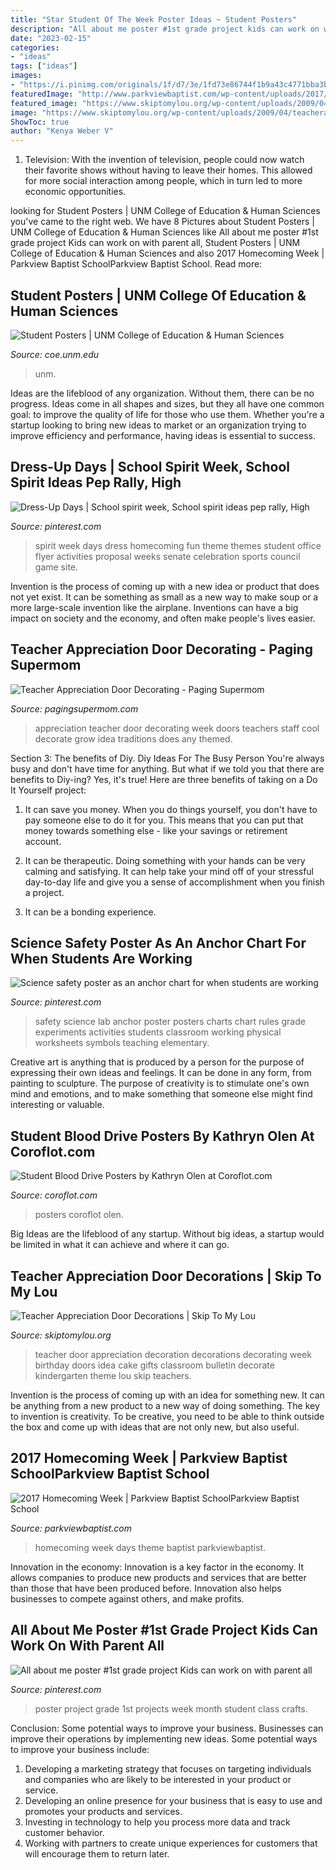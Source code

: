 ```yaml
---
title: "Star Student Of The Week Poster Ideas ~ Student Posters"
description: "All about me poster #1st grade project kids can work on with parent all"
date: "2023-02-15"
categories:
- "ideas"
tags: ["ideas"]
images:
- "https://i.pinimg.com/originals/1f/d7/3e/1fd73e86744f1b9a43c4771bba3b9952.jpg"
featuredImage: "http://www.parkviewbaptist.com/wp-content/uploads/2017/09/Homecoming-Theme-Days-01-web.jpg"
featured_image: "https://www.skiptomylou.org/wp-content/uploads/2009/04/teacherappreciationdoor6.jpg"
image: "https://www.skiptomylou.org/wp-content/uploads/2009/04/teacherappreciationdoor6.jpg"
ShowToc: true
author: "Kenya Weber V"
---
```



1. Television: With the invention of television, people could now watch their favorite shows without having to leave their homes. This allowed for more social interaction among people, which in turn led to more economic opportunities.

	

		
looking for Student Posters | UNM College of Education &amp; Human Sciences you've came to the right web. We have 8 Pictures about Student Posters | UNM College of Education &amp; Human Sciences like All about me poster #1st grade project Kids can work on with parent all, Student Posters | UNM College of Education &amp; Human Sciences and also 2017 Homecoming Week | Parkview Baptist SchoolParkview Baptist School. Read more:
		
    
## Student Posters | UNM College Of Education &amp; Human Sciences

<img loading=lazy src="http://coe.unm.edu/uploads/images/EdSpecialties/posters/20190514_114321-1200.jpg" onerror="this.onerror=null;this.src='https://tse3.mm.bing.net/th?id=OIP.Whwoulq3AGL_mG0wggJ-5wHaJ4&amp;pid=15.1';" alt="Student Posters | UNM College of Education &amp; Human Sciences">

_Source: coe.unm.edu_

>unm. 

	

Ideas are the lifeblood of any organization. Without them, there can be no progress. Ideas come in all shapes and sizes, but they all have one common goal: to improve the quality of life for those who use them. Whether you're a startup looking to bring new ideas to market or an organization trying to improve efficiency and performance, having ideas is essential to success.

    
## Dress-Up Days | School Spirit Week, School Spirit Ideas Pep Rally, High

<img loading=lazy src="https://i.pinimg.com/736x/19/60/c1/1960c1de6f25c208d448540917b390aa.jpg" onerror="this.onerror=null;this.src='https://tse1.mm.bing.net/th?id=OIP.JdbTvrxIFulWMw9Sqz2nFQHaLH&amp;pid=15.1';" alt="Dress-Up Days | School spirit week, School spirit ideas pep rally, High">

_Source: pinterest.com_

>spirit week days dress homecoming fun theme themes student office flyer activities proposal weeks senate celebration sports council game site. 

	

Invention is the process of coming up with a new idea or product that does not yet exist. It can be something as small as a new way to make soup or a more large-scale invention like the airplane. Inventions can have a big impact on society and the economy, and often make people's lives easier.

    
## Teacher Appreciation Door Decorating - Paging Supermom

<img loading=lazy src="https://pagingsupermom.com/wp-content/uploads/2014/05/photo-4-copy-2-578x1105.jpg" onerror="this.onerror=null;this.src='https://tse3.mm.bing.net/th?id=OIP.ALeORSMgX9TjAY7HwOCKngHaOK&amp;pid=15.1';" alt="Teacher Appreciation Door Decorating - Paging Supermom">

_Source: pagingsupermom.com_

>appreciation teacher door decorating week doors teachers staff cool decorate grow idea traditions does any themed. 

	

Section 3: The benefits of Diy.
Diy Ideas For The Busy Person
You're always busy and don't have time for anything. But what if we told you that there are benefits to Diy-ing? Yes, it's true! Here are three benefits of taking on a Do It Yourself project:

1. It can save you money. When you do things yourself, you don't have to pay someone else to do it for you. This means that you can put that money towards something else - like your savings or retirement account.

2. It can be therapeutic. Doing something with your hands can be very calming and satisfying. It can help take your mind off of your stressful day-to-day life and give you a sense of accomplishment when you finish a project.

3. It can be a bonding experience.

    
## Science Safety Poster As An Anchor Chart For When Students Are Working

<img loading=lazy src="https://i.pinimg.com/originals/1f/d7/3e/1fd73e86744f1b9a43c4771bba3b9952.jpg" onerror="this.onerror=null;this.src='https://tse3.mm.bing.net/th?id=OIP.ZBoEAU7cdd5I-myOUP1YcAHaJ4&amp;pid=15.1';" alt="Science safety poster as an anchor chart for when students are working">

_Source: pinterest.com_

>safety science lab anchor poster posters charts chart rules grade experiments activities students classroom working physical worksheets symbols teaching elementary. 

	

Creative art is anything that is produced by a person for the purpose of expressing their own ideas and feelings. It can be done in any form, from painting to sculpture. The purpose of creativity is to stimulate one's own mind and emotions, and to make something that someone else might find interesting or valuable.

    
## Student Blood Drive Posters By Kathryn Olen At Coroflot.com

<img loading=lazy src="https://s3images.coroflot.com/user_files/individual_files/original_167907_Rjp6NCo0MzYvJaZfz8cuNtnBQ.jpg" onerror="this.onerror=null;this.src='https://tse4.mm.bing.net/th?id=OIP.n6Zu7z5N-CBC78sBikFaRAHaLc&amp;pid=15.1';" alt="Student Blood Drive Posters by Kathryn Olen at Coroflot.com">

_Source: coroflot.com_

>posters coroflot olen. 

	

Big Ideas are the lifeblood of any startup. Without big ideas, a startup would be limited in what it can achieve and where it can go.

    
## Teacher Appreciation Door Decorations | Skip To My Lou

<img loading=lazy src="https://www.skiptomylou.org/wp-content/uploads/2009/04/teacherappreciationdoor6.jpg" onerror="this.onerror=null;this.src='https://tse2.mm.bing.net/th?id=OIP.e7cTy04_XG_Wo9qRiRgN3wAAAA&amp;pid=15.1';" alt="Teacher Appreciation Door Decorations | Skip To My Lou">

_Source: skiptomylou.org_

>teacher door appreciation decoration decorations decorating week birthday doors idea cake gifts classroom bulletin decorate kindergarten theme lou skip teachers. 

	

Invention is the process of coming up with an idea for something new. It can be anything from a new product to a new way of doing something. The key to invention is creativity. To be creative, you need to be able to think outside the box and come up with ideas that are not only new, but also useful.

    
## 2017 Homecoming Week | Parkview Baptist SchoolParkview Baptist School

<img loading=lazy src="http://www.parkviewbaptist.com/wp-content/uploads/2017/09/Homecoming-Theme-Days-01-web.jpg" onerror="this.onerror=null;this.src='https://tse2.mm.bing.net/th?id=OIP.RQOAdZyOGa2OjM0eIyvb1wHaJl&amp;pid=15.1';" alt="2017 Homecoming Week | Parkview Baptist SchoolParkview Baptist School">

_Source: parkviewbaptist.com_

>homecoming week days theme baptist parkviewbaptist. 

	

Innovation in the economy:
Innovation is a key factor in the economy. It allows companies to produce new products and services that are better than those that have been produced before. Innovation also helps businesses to compete against others, and make profits.

    
## All About Me Poster #1st Grade Project Kids Can Work On With Parent All

<img loading=lazy src="https://i.pinimg.com/originals/61/96/0b/61960bb31e2442edbe000f1fe34828ee.jpg" onerror="this.onerror=null;this.src='https://tse4.mm.bing.net/th?id=OIP.J4mMnDmyNrsQKTIMIFpXSAAAAA&amp;pid=15.1';" alt="All about me poster #1st grade project Kids can work on with parent all">

_Source: pinterest.com_

>poster project grade 1st projects week month student class crafts. 

	

Conclusion: Some potential ways to improve your business.
Businesses can improve their operations by implementing new ideas. Some potential ways to improve your business include:
1. Developing a marketing strategy that focuses on targeting individuals and companies who are likely to be interested in your product or service.
2. Developing an online presence for your business that is easy to use and promotes your products and services.
3. Investing in technology to help you process more data and track customer behavior.
4. Working with partners to create unique experiences for customers that will encourage them to return later.

